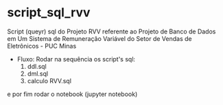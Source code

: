 # script_sql_rvv
Script (queyr) sql do Projeto RVV referente ao Projeto de Banco de Dados em Um Sistema de Remuneração Variável do Setor de Vendas de Eletrônicos - PUC Minas


* Fluxo:
Rodar na sequência os script's sql: 
  1. ddl.sql
  2. dml.sql
  3. calculo RVV.sql

e por fim rodar o notebook (jupyter notebook)
